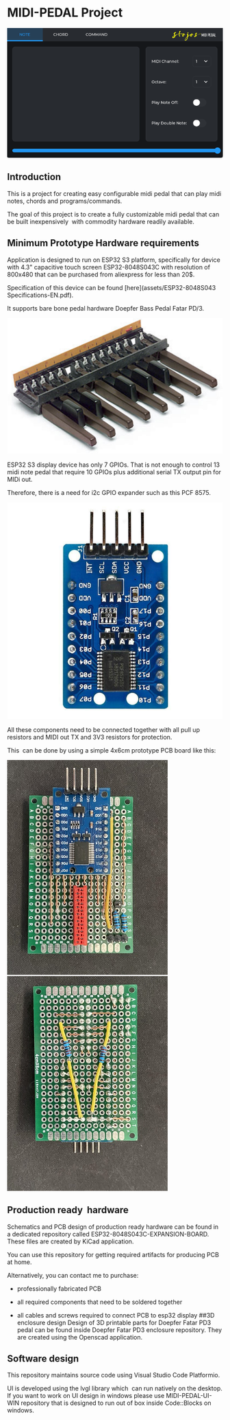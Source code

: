 # MIDI-PEDAL Project

![Application screenshot](/assets/images/screen-shot.png)

## Introduction

This is a project for creating easy configurable midi pedal that can play midi notes, chords and programs/commands.

The goal of this project is to create a fully customizable midi pedal that can be built inexpensively  with commodity hardware readily available. 

## Minimum Prototype Hardware requirements

Application is designed to run on ESP32 S3 platform, specifically for device with 4.3" capacitive touch screen ESP32-8048S043C with resolution of 800x480 that can be purchased from aliexpress for less than 20$.

Specification of this device can be found [here](assets/ESP32-8048S043 Specifications-EN.pdf).

It supports bare bone pedal hardware Doepfer Bass Pedal Fatar PD/3.

![Doepfer fatar pd/3](/assets/images/doepfer-fatar-pd3.jpg)

ESP32 S3 display device has only 7 GPIOs. That is not enough to control 13 midi note pedal that require 10 GPIOs plus additional serial TX output pin for MIDi out.

Therefore, there is a need for i2c GPIO expander such as this PCF 8575.

![PCF8575](/assets/images/PCF-8575-i2c-expander.jpg)

All these components need to be connected together with all pull up resistors and MIDI out TX and 3V3 resistors for protection. 

This  can be done by using a simple 4x6cm prototype PCB board like this:

![prototype front](/assets/images/pcb-prototype-front.jpg) 
![prototype back](/assets/images/pcb-prototype-back.jpg)

## Production ready  hardware 

Schematics and PCB design of production ready hardware can be found in a dedicated repository called ESP32-8048S043C-EXPANSION-BOARD. These files are created by KiCad application.

You can use this repository for getting required artifacts for producing PCB at home.

Alternatively, you can contact me to purchase:

- professionally fabricated PCB
* all required components that need to be soldered together
+ all cables and screws required to connect PCB to esp32 display
##3D enclosure design
Design of 3D printable parts for Doepfer Fatar PD3 pedal can be found inside Doepfer Fatar PD3 enclosure repository. They are created using the Openscad application.

## Software design

This repository maintains source code using Visual Studio Code Platformio.

UI is developed using the lvgl library which  can run natively on the desktop.
If you want to work on UI design in windows please use MIDI-PEDAL-UI-WIN repository that is designed to run out of box inside Code::Blocks on windows.


 



